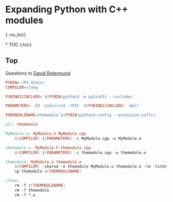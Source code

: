 # Expanding Python with C++ modules
{:.no_toc}

<nav markdown="1" class="toc-class">
* TOC
{:toc}
</nav>

## Top

Questions to [David Rotermund](mailto:davrot@uni-bremen.de)


```Makefile
PYBIN=~/P3.9/bin/
COMPILER=clang

PYBIND11INCLUDE=`$(PYBIN)python3 -m pybind11 --includes`

PARAMETERS= -O3 -std=c++14 -fPIC  $(PYBIND11INCLUDE) -Wall

THEMODULENAME=themodule`$(PYBIN)python3-config --extension-suffix`

all: themodule

MyModule.o: MyModule.h MyModule.cpp 
	$(COMPILER) $(PARAMETERS) -c MyModule.cpp -o MyModule.o

themodule.o: MyModule.h themodule.cpp 
	$(COMPILER) $(PARAMETERS) -c themodule.cpp -o themodule.o

themodule: MyModule.o themodule.o
	$(COMPILER) -shared -o themodule MyModule.o themodule.o -lm -lstdc++ -Wall
	cp themodule $(THEMODULENAME)

clean:
	rm -f $(THEMODULENAME)
	rm -f themodule
	rm -f *.o
```
